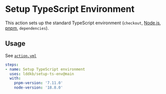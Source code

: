 # Setup TypeScript Environment

This action sets up the standard TypeScript environment (`checkout`, [Node.js](https://nodejs.org/), [pnpm](https://pnpm.io/), `dependencies`).

## Usage

See [`action.yml`](action.yml)

```yaml
steps:
- name: Setup TypeScript environment
  uses: lddkb/setup-ts-env@main
  with:
    pnpm-version: '7.11.0'
    node-version: '18.8.0'
```
